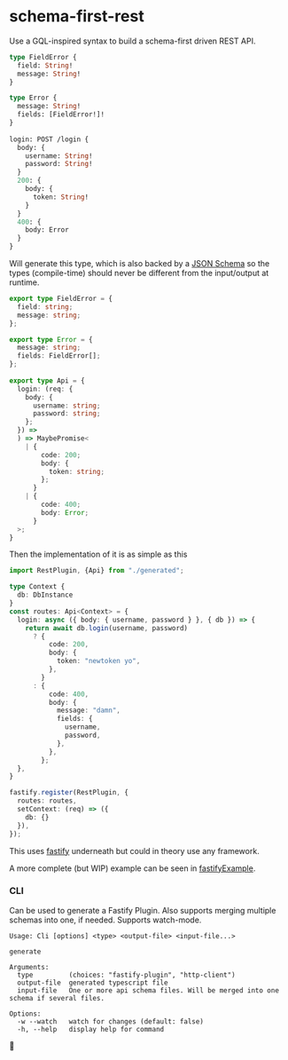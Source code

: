 schema-first-rest
=================

Use a GQL-inspired syntax to build a schema-first driven REST API.

```graphql
type FieldError {
  field: String!
  message: String!
}

type Error {
  message: String!
  fields: [FieldError!]!
} 
  
login: POST /login {
  body: {
    username: String!
    password: String!
  }
  200: {
    body: {
      token: String!
    }
  }
  400: {
    body: Error
  }
} 
```

Will generate this type, which is also backed by a [JSON Schema](https://json-schema.org/) so the types (compile-time) should never be different from the input/output at runtime.
```typescript
export type FieldError = {
  field: string;
  message: string;
};

export type Error = {
  message: string;
  fields: FieldError[];
};
    
export type Api = {
  login: (req: {
    body: {
      username: string;
      password: string;
    };
  }) =>
  ) => MaybePromise<
    | {
        code: 200;
        body: {
          token: string;
        };
      }
    | {
        code: 400;
        body: Error;
      }
  >;
}
```

Then the implementation of it is as simple as this
```typescript
import RestPlugin, {Api} from "./generated";

type Context {
  db: DbInstance
}
const routes: Api<Context> = {
  login: async ({ body: { username, password } }, { db }) => {
    return await db.login(username, password)
      ? {
          code: 200,
          body: {
            token: "newtoken yo",
          },
        }
      : {
          code: 400,
          body: {
            message: "damn",
            fields: {
              username,
              password,
            },
          },
        };
  },
}

fastify.register(RestPlugin, {
  routes: routes,
  setContext: (req) => ({
    db: {}
  }),
});
```
This uses [fastify](https://www.fastify.io/) underneath but could in theory use any framework.

A more complete (but WIP) example can be seen in [fastifyExample](https://github.com/Cowboy-coder/schema-first-rest/tree/master/src/examples/fastify).

### CLI

Can be used to generate a Fastify Plugin. Also supports merging multiple schemas into one, if needed. Supports watch-mode.

```
Usage: Cli [options] <type> <output-file> <input-file...>

generate

Arguments:
  type         (choices: "fastify-plugin", "http-client")
  output-file  generated typescript file
  input-file   One or more api schema files. Will be merged into one schema if several files.

Options:
  -w --watch   watch for changes (default: false)
  -h, --help   display help for command
```

🐄

